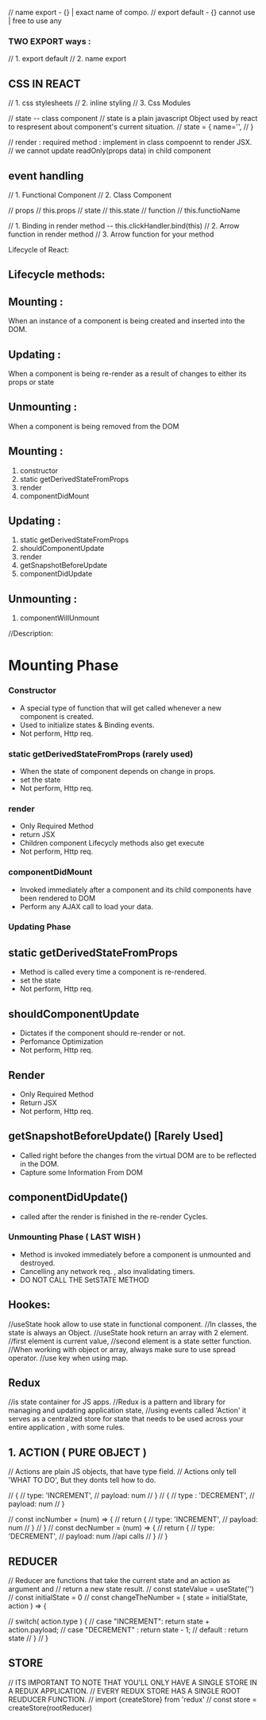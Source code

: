 // name export - {} | exact name of compo.
// export default - {} cannot use   | free to use any

### TWO EXPORT ways :
// 1. export default
// 2. name export


## CSS IN REACT
// 1. css stylesheets
// 2. inline styling 
// 3. Css Modules

// state -- class component
// state is a plain javascript Object used by react to respresent about component's current situation. 
// state = {
        name='',
// }

// render : required method : implement in class compoennt to render JSX.
// we cannot update readOnly(props data) in child component

## event handling
// 1. Functional Component
// 2. Class Component

// props // this.props
// state // this.state
// function // this.functioName

// 1. Binding in render method -- this.clickHandler.bind(this)
// 2. Arrow function in render method
// 3. Arrow function for your method

Lifecycle of React:
## Lifecycle methods:

## Mounting :
When an instance of a component is being created and inserted into the DOM.

## Updating :
When a component is being re-render as a result of changes to either its props or state 

## Unmounting : 
When a component is being removed from the DOM

## Mounting :

1. constructor
2. static getDerivedStateFromProps
3. render
4. componentDidMount

## Updating :

1. static getDerivedStateFromProps
2. shouldComponentUpdate
3. render
4. getSnapshotBeforeUpdate
5. componentDidUpdate

## Unmounting :

1. componentWillUnmount


//Description:
# Mounting Phase

### Constructor

- A special type of function that will get called whenever a new component is created.
- Used to initialize states & Binding events.
- Not perform, Http req.

### static getDerivedStateFromProps (rarely used)

- When the state of component depends on change in props.
- set the state
- Not perform, Http req.

### render

- Only Required Method
- return JSX
- Children component Lifecycly methods also get execute
- Not perform, Http req.

### componentDidMount

- Invoked immediately after a component and its child components have been rendered to DOM
- Perform any AJAX call to load your data.

### Updating Phase

## static getDerivedStateFromProps
- Method is called every time a component is re-rendered.
- set the state
- Not perform, Http req.

## shouldComponentUpdate
- Dictates if the component should re-render or not.
- Perfomance Optimization
- Not perform, Http req.

## Render
- Only Required Method
- Return JSX
- Not perform, Http req.

## getSnapshotBeforeUpdate() [Rarely Used]
- Called right before the changes from the virtual DOM are to be reflected in the DOM.
- Capture some Information From DOM

## componentDidUpdate()
- called after the render is finished in the re-render Cycles.

### Unmounting Phase ( LAST WISH )
- Method is invoked immediately before a component is unmounted and destroyed.
- Cancelling any network req. , also invalidating timers.
- DO NOT CALL THE SetSTATE METHOD


## Hookes:
//useState hook allow to use state in functional component.
//In classes, the state is always an Object.
//useState hook return an array with 2 element.
//first element is current value,
//second element is a state setter function.
//When working with object or array, always make sure to use spread operator.
//use key when using map.

## Redux 
//is state container for JS apps.
//Redux is a pattern and library for managing and updating application state,
//using events called 'Action' it serves as a centralzed store for state that needs to be used across your entire application , with some rules.

## 1. ACTION  ( PURE OBJECT )
// Actions are plain JS objects, that have type field.
// Actions only tell 'WHAT TO DO', But they donts tell how to do.


// {
//     type: 'INCREMENT',
//     payload: num
// }
// {
//     type : 'DECREMENT',
//     payload: num
// }

// const incNumber = (num) => {
//     return {
//         type: 'INCREMENT',
//         payload: num
//     }
// }
// const decNumber = (num) => {
//     return {
//         type: 'DECREMENT',
//         payload: num //api calls
//     }
// }


## REDUCER
// Reducer are functions that take the current state and an action as argument and
// return a new state result.
// const stateValue = useState('')
// const initialState = 0
// const changeTheNumber = ( state = initialState, action ) => {
    
//     switch( action.type ) {
//         case "INCREMENT": return state + action.payload;
//         case "DECREMENT" :   return state - 1;
//         default : return state
//     }
// }

## STORE
// ITS IMPORTANT TO NOTE THAT YOU'LL ONLY HAVE A SINGLE STORE IN A REDUX APPLICATION.
// EVERY REDUX STORE HAS A SINGLE ROOT REUDUCER FUNCTION.
// import {createStore} from 'redux'
// const store = createStore(rootReducer)